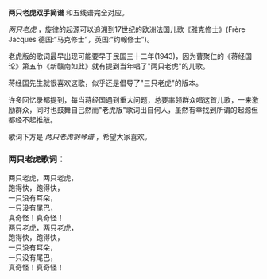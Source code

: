 

**两只老虎双手简谱** 和五线谱完全对应。

_两只老虎_ ，旋律的起源可以追溯到17世纪的欧洲法国儿歌《雅克修士》(Frère Jacques 德国:“马克修士”，英国:“约翰修士”)。

老虎版的歌词最早出现可能要早于民国三十二年(1943)，因为曹聚仁的《蒋经国论》第五节《新赣南如此》就有提到当年唱了"两只老虎"的儿歌。

蒋经国先生就很喜欢这歌，似乎还是倡导了"三只老虎"的版本。

许多回忆录都提到，每当蒋经国遇到重大问题，总要率领群众唱这首儿歌，一来激励群众，同时也鼓舞自己然而"老虎版"歌词出自何人，虽然有幸找到所谓的起源但都经不起推敲。

歌词下方是 _两只老虎钢琴谱_ ，希望大家喜欢。

### 两只老虎歌词：

两只老虎，两只老虎，  
跑得快，跑得快，  
一只没有耳朵，  
一只没有尾巴，  
真奇怪！真奇怪！  
两只老虎，两只老虎，  
跑得快，跑得快，  
一只没有耳朵，  
一只没有尾巴，  
真奇怪！真奇怪！

